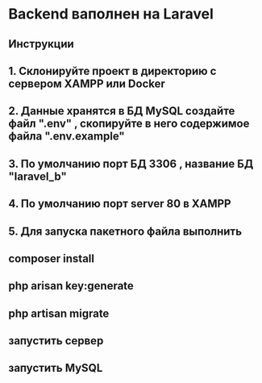 # Backend ваполнен на Laravel

## Инструкции

## 1. Склонируйте проект в директорию с сервером XAMPP или Docker

## 2. Данные хранятся в БД MySQL создайте файл ".env" , скопируйте в него содержимое файла ".env.example"

## 3. По умолчанию порт БД 3306 , название БД "laravel_b"

## 4. По умолчанию порт server 80 в XAMPP

## 5. Для запуска пакетного файла выполнить

## composer install

## php arisan key:generate

## php artisan migrate

## запустить сервер

## запустить MySQL
